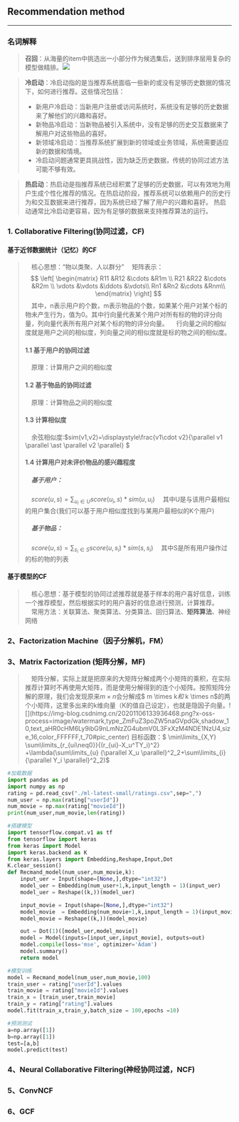 ## Recommendation method
----
### 名词解释
>**召回**：从海量的item中挑选出一小部分作为候选集后，送到排序层用复杂的模型做精排。![](https://pic4.zhimg.com/v2-2ab55f5bab9bad92ab62491bd807d563_r.jpg)

>**冷启动**：冷启动指的是当推荐系统面临一些新的或没有足够历史数据的情况下，如何进行推荐。这些情况包括：
>- 新用户冷启动：当新用户注册或访问系统时，系统没有足够的历史数据来了解他们的兴趣和喜好。
>- 新物品冷启动：当新物品被引入系统中，没有足够的历史交互数据来了解用户对这些物品的喜好。
>- 新领域冷启动：当推荐系统扩展到新的领域或业务领域，系统需要适应新的数据和情境。
>- 冷启动问题通常更具挑战性，因为缺乏历史数据，传统的协同过滤方法可能不够有效。 

>**热启动**：热启动是指推荐系统已经积累了足够的历史数据，可以有效地为用户生成个性化推荐的情况。在热启动阶段，推荐系统可以依赖用户的历史行为和交互数据来进行推荐，因为系统已经了解了用户的兴趣和喜好。
热启动通常比冷启动更容易，因为有足够的数据来支持推荐算法的运行。
### 1. Collaborative Filtering(协同过滤，CF)  
#### 基于近邻数据统计（记忆）的CF
>&emsp;核心思想：“物以类聚、人以群分”
>&emsp;矩阵表示：
>$$
>\left[
>\begin{matrix}
>R11 &R12 &\cdots &R1m \\
>R21 &R22 &\cdots &R2m \\
>\vdots &\vdots &\ddots &\vdots\\
>Rn1 &Rn2 &\cdots &Rnm\\ 
>\end{matrix}
>\right]
>$$
>&emsp;其中，n表示用户的个数，m表示物品的个数，如果某个用户对某个标的物未产生行为，值为0。其中行向量代表某个用户对所有标的物的评分向量，列向量代表所有用户对某个标的物的评分向量。
>&emsp;行向量之间的相似度就是用户之间的相似度，列向量之间的相似度就是标的物之间的相似度。
>#### 1.1 基于用户的协同过滤
>&emsp;原理：计算用户之间的相似度
>#### 1.2 基于物品的协同过滤
>&emsp;原理：计算物品之间的相似度
>#### 1.3 计算相似度
>&emsp;余弦相似度:$sim(v1,v2)=\displaystyle\frac{v1\cdot v2}{\parallel v1 \parallel \ast \parallel v2 \parallel} $  
>#### 1.4 计算用户对未评价物品的感兴趣程度
>##### &emsp;基于用户：
>&emsp;$score(u,s)=\sum_{u_i \in U}{score(u_i,s)\ast sim(u,u_i)}$
>&emsp;其中U是与该用户最相似的用户集合(我们可以基于用户相似度找到与某用户最相似的K个用户)
>##### &emsp;基于物品：
>&emsp;$score(u,s)=\sum_{s_i \in S}{score(u,s_i)\ast sim(s,s_i)}$
>&emsp;其中S是所有用户操作过的标的物的列表  
#### 基于模型的CF
>&emsp;核心思想：基于模型的协同过滤推荐就是基于样本的用户喜好信息，训练一个推荐模型，然后根据实时的用户喜好的信息进行预测，计算推荐。  
>&emsp;常用方法：关联算法、聚类算法、分类算法、回归算法、**矩阵算法**、神经网络
### 2、Factorization Machine（因子分解机，FM）
### 3、Matrix Factorization (矩阵分解，MF)
>&emsp;矩阵分解，实际上就是把原来的大矩阵分解成两个小矩阵的乘积，在实际推荐计算时不再使用大矩阵，而是使用分解得到的连个小矩阵。按照矩阵分解的原理，我们会发现原来$m \times n$会分解成$ m \times k$和$ k \times n$的两个小矩阵，这里多出来的k维向量（K的值自己设定），也就是隐因子向量。![](https://img-blog.csdnimg.cn/20201106133936468.png?x-oss-process=image/watermark,type_ZmFuZ3poZW5naGVpdGk,shadow_10,text_aHR0cHM6Ly9ibG9nLmNzZG4ubmV0L3FxXzM4NDE1NzU4,size_16,color_FFFFFF,t_70#pic_center)  
>目标函数：$ \min\limits_{X,Y} \sum\limits_{r_{ui\neq0}}{(r_{ui}-X_u^TY_i)^2} +\lambda(\sum\limits_{u} {\parallel X_u \parallel}^2_2+\sum\limits_{i} {\parallel Y_i \parallel}^2_2)$
```python
#加载数据
import pandas as pd
import numpy as np
rating = pd.read_csv("./ml-latest-small/ratings.csv",sep=",")
num_user = np.max(rating["userId"])
num_movie = np.max(rating["movieId"])
print(num_user,num_movie,len(rating))

#搭建模型
import tensorflow.compat.v1 as tf
from tensorflow import keras
from keras import Model
import keras.backend as K
from keras.layers import Embedding,Reshape,Input,Dot
K.clear_session()
def Recmand_model(num_user,num_movie,k):
    input_uer = Input(shape=[None,],dtype="int32")
    model_uer = Embedding(num_user+1,k,input_length = 1)(input_uer)
    model_uer = Reshape((k,))(model_uer)

    input_movie = Input(shape=[None,],dtype="int32")
    model_movie  = Embedding(num_movie+1,k,input_length = 1)(input_movie)
    model_movie = Reshape((k,))(model_movie)

    out = Dot(1)([model_uer,model_movie])
    model = Model(inputs=[input_uer,input_movie], outputs=out)
    model.compile(loss='mse', optimizer='Adam')
    model.summary()
    return model

#模型训练
model = Recmand_model(num_user,num_movie,100)
train_user = rating["userId"].values
train_movie = rating["movieId"].values
train_x = [train_user,train_movie]
train_y = rating["rating"].values
model.fit(train_x,train_y,batch_size = 100,epochs =10)

#预测测试
a=np.array([1])
b=np.array([1])
test=[a,b]
model.predict(test)
```
### 4、Neural Collaborative Filtering(神经协同过滤，NCF)
### 5、ConvNCF
### 6、GCF